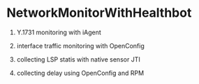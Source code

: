 # NetworkMonitorWithHealthbot

1. Y.1731 monitoring with iAgent

2. interface traffic monitoring with OpenConfig

3. collecting LSP statis with native sensor JTI

4. collecting delay using OpenConfig and RPM

